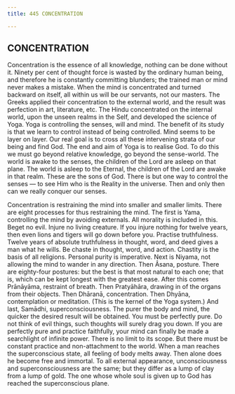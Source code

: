 ```yaml
---
title: 445 CONCENTRATION

---
```

  

## CONCENTRATION

Concentration is the essence of all knowledge, nothing can be done
without it. Ninety per cent of thought force is wasted by the ordinary
human being, and therefore he is constantly committing blunders; the
trained man or mind never makes a mistake. When the mind is concentrated
and turned backward on itself, all within us will be our servants, not
our masters. The Greeks applied their concentration to the external
world, and the result was perfection in art, literature, etc. The Hindu
concentrated on the internal world, upon the unseen realms in the Self,
and developed the science of Yoga. Yoga is controlling the senses, will
and mind. The benefit of its study is that we learn to control instead
of being controlled. Mind seems to be layer on layer. Our real goal is
to cross all these intervening strata of our being and find God. The end
and aim of Yoga is to realise God. To do this we must go beyond relative
knowledge, go beyond the sense-world. The world is awake to the senses,
the children of the Lord are asleep on that plane. The world is asleep
to the Eternal, the children of the Lord are awake in that realm. These
are the sons of God. There is but one way to control the senses — to see
Him who is the Reality in the universe. Then and only then can we really
conquer our senses.

Concentration is restraining the mind into smaller and smaller limits.
There are eight processes for thus restraining the mind. The first is
Yama, controlling the mind by avoiding externals. All morality is
included in this. Beget no evil. Injure no living creature. If you
injure nothing for twelve years, then even lions and tigers will go down
before you. Practise truthfulness. Twelve years of absolute truthfulness
in thought, word, and deed gives a man what he wills. Be chaste in
thought, word, and action. Chastity is the basis of all religions.
Personal purity is imperative. Next is Niyama, not allowing the mind to
wander in any direction. Then Âsana, posture. There are eighty-four
postures: but the best is that most natural to each one; that is, which
can be kept longest with the greatest ease. After this comes Prānāyāma,
restraint of breath. Then Pratyāhāra, drawing in of the organs from
their objects. Then Dhāranā, concentration. Then Dhyāna, contemplation
or meditation. (This is the kernel of the Yoga system.) And last,
Samādhi, superconsciousness. The purer the body and mind, the quicker
the desired result will be obtained. You must be perfectly pure. Do not
think of evil things, such thoughts will surely drag you down. If you
are perfectly pure and practice faithfully, your mind can finally be
made a searchlight of infinite power. There is no limit to its scope.
But there must be constant practice and non-attachment to the world.
When a man reaches the superconscious state, all feeling of body melts
away. Then alone does he become free and immortal. To all external
appearance, unconsciousness and superconsciousness are the same; but
they differ as a lump of clay from a lump of gold. The one whose whole
soul is given up to God has reached the superconscious plane.